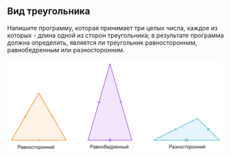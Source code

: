 ## Вид треугольника

Напишите программу, которая принимает три целых числа, каждое из которых - длина одной из сторон треугольника; в результате программа должна определить, является ли треугольник равносторонним, равнобедренным или разносторонним.

<img src="/img/problem4.3.3.png" alt="Вид треугольника" width="500">